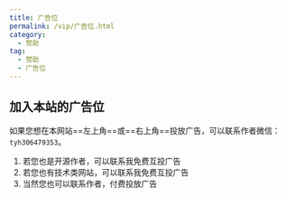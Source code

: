 ```yaml
---
title: 广告位
permalink: /vip/广告位.html
category:
  - 赞助
tag:
  - 赞助
  - 广告位
---
```


## 加入本站的广告位

如果您想在本网站==左上角==或==右上角==投放广告，可以联系作者微信：`tyh306479353`。

1. 若您也是开源作者，可以联系我免费互投广告
2. 若您也有技术类网站，可以联系我免费互投广告
3. 当然您也可以联系作者，付费投放广告



